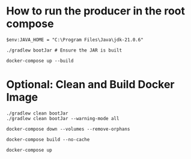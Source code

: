 # How to run the producer in the root compose

```shell
$env:JAVA_HOME = "C:\Program Files\Java\jdk-21.0.6"
```

```shell
./gradlew bootJar # Ensure the JAR is built
```

```shell
docker-compose up --build
```

# Optional: Clean and Build Docker Image

```shell
./gradlew clean bootJar
./gradlew clean bootJar --warning-mode all
```

```shell
docker-compose down --volumes --remove-orphans
```

```shell
docker-compose build --no-cache
```

```shell
docker-compose up
```